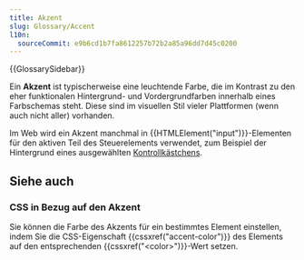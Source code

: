 ```yaml
---
title: Akzent
slug: Glossary/Accent
l10n:
  sourceCommit: e9b6cd1b7fa8612257b72b2a85a96dd7d45c0200
---
```


{{GlossarySidebar}}

Ein **Akzent** ist typischerweise eine leuchtende Farbe, die im Kontrast zu den eher funktionalen Hintergrund- und Vordergrundfarben innerhalb eines Farbschemas steht. Diese sind im visuellen Stil vieler Plattformen (wenn auch nicht aller) vorhanden.

Im Web wird ein Akzent manchmal in {{HTMLElement("input")}}-Elementen für den aktiven Teil des Steuerelements verwendet, zum Beispiel der Hintergrund eines ausgewählten [Kontrollkästchens](/de/docs/Web/HTML/Reference/Elements/input/checkbox).

## Siehe auch

### CSS in Bezug auf den Akzent

Sie können die Farbe des Akzents für ein bestimmtes Element einstellen, indem Sie die CSS-Eigenschaft {{cssxref("accent-color")}} des Elements auf den entsprechenden {{cssxref("&lt;color&gt;")}}-Wert setzen.
